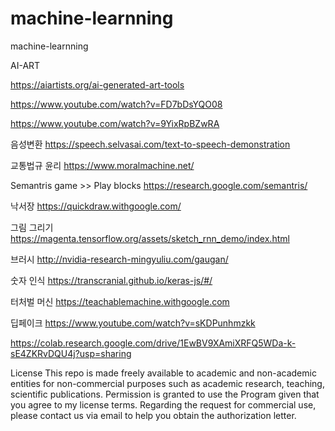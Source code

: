 # machine-learnning
machine-learnning

AI-ART

https://aiartists.org/ai-generated-art-tools

https://www.youtube.com/watch?v=FD7bDsYQO08

https://www.youtube.com/watch?v=9YixRpBZwRA


음성변환
https://speech.selvasai.com/text-to-speech-demonstration

교통법규 윤리
https://www.moralmachine.net/

Semantris game  >> Play blocks
https://research.google.com/semantris/

낙서장
https://quickdraw.withgoogle.com/

그림 그리기
https://magenta.tensorflow.org/assets/sketch_rnn_demo/index.html

브러시
http://nvidia-research-mingyuliu.com/gaugan/

숫자 인식
https://transcranial.github.io/keras-js/#/

터처벌 머신
https://teachablemachine.withgoogle.com



딥페이크
https://www.youtube.com/watch?v=sKDPunhmzkk

https://colab.research.google.com/drive/1EwBV9XAmiXRFQ5WDa-k-sE4ZKRvDQU4j?usp=sharing




License
This repo is made freely available to academic and non-academic entities for non-commercial purposes such as academic research, teaching, scientific publications. Permission is granted to use the Program given that you agree to my license terms. Regarding the request for commercial use, please contact us via email to help you obtain the authorization letter.
